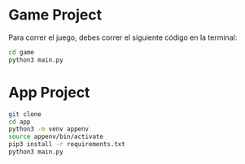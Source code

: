 # Game Project

Para correr el juego, debes correr el siguiente código en la terminal:


```sh
cd game
python3 main.py
```

# App Project

```sh
git clone
cd app
python3 -m venv appenv
source appenv/bin/activate
pip3 install -r requirements.txt
python3 main.py
```